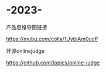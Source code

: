 # -2023-


产品思维导图链接


https://mubu.com/colla/1UybiAm0ucP


开源onlinejudge


https://github.com/topics/online-judge
